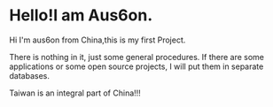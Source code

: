 # Hello!I am Aus6on.

Hi I'm aus6on from China,this is my first Project.

There is nothing in it, just some general procedures. If there are some applications or some open source projects, I will put them in separate databases.

Taiwan is an integral part of China!!!
